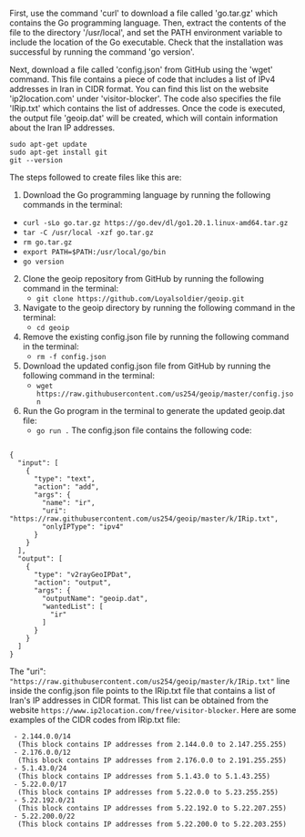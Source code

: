 First, use the command 'curl' to download a file called 'go.tar.gz' which contains the Go programming language. Then, extract the contents of the file to the directory '/usr/local', and set the PATH environment variable to include the location of the Go executable. Check that the installation was successful by running the command 'go version'. 
 
Next, download a file called 'config.json' from GitHub using the 'wget' command. This file contains a piece of code that includes a list of IPv4 addresses in Iran in CIDR format. You can find this list on the website 'ip2location.com' under 'visitor-blocker'. The code also specifies the file 'IRip.txt' which contains the list of addresses. Once the code is executed, the output file 'geoip.dat' will be created, which will contain information about the Iran IP addresses.

```
sudo apt-get update
sudo apt-get install git
git --version

```
The steps followed to create files like this are:
 1. Download the Go programming language by running the following commands in the terminal:
   -  `curl -sLo go.tar.gz https://go.dev/dl/go1.20.1.linux-amd64.tar.gz` 
   -  `tar -C /usr/local -xzf go.tar.gz` 
   -  `rm go.tar.gz` 
   -   `export PATH=$PATH:/usr/local/go/bin`
   -    `go version`
2. Clone the geoip repository from GitHub by running the following command in the terminal:
   -  `git clone https://github.com/Loyalsoldier/geoip.git` 
3. Navigate to the geoip directory by running the following command in the terminal:
   -  `cd geoip` 
4. Remove the existing config.json file by running the following command in the terminal:
   -  `rm -f config.json` 
5. Download the updated config.json file from GitHub by running the following command in the terminal:
   -  `wget https://raw.githubusercontent.com/us254/geoip/master/config.json` 
6. Run the Go program in the terminal to generate the updated geoip.dat file:
   -  `go run .` 
 The config.json file contains the following code:
```

{
  "input": [
    {
      "type": "text",
      "action": "add",
      "args": {
        "name": "ir",
        "uri": "https://raw.githubusercontent.com/us254/geoip/master/k/IRip.txt",
        "onlyIPType": "ipv4"
      }
    }
  ],
  "output": [
    {
      "type": "v2rayGeoIPDat",
      "action": "output",
      "args": {
        "outputName": "geoip.dat",
        "wantedList": [
          "ir"
        ]
      }
    }
  ]
}

```
The "uri": ` "https://raw.githubusercontent.com/us254/geoip/master/k/IRip.txt" ` line inside the config.json file points to the IRip.txt file that contains a list of Iran's IP addresses in CIDR format. This list can be obtained from the website ` https://www.ip2location.com/free/visitor-blocker `.
 Here are some examples of the CIDR codes from IRip.txt file:
```
 - 2.144.0.0/14
  (This block contains IP addresses from 2.144.0.0 to 2.147.255.255)
 - 2.176.0.0/12
  (This block contains IP addresses from 2.176.0.0 to 2.191.255.255)
 - 5.1.43.0/24
  (This block contains IP addresses from 5.1.43.0 to 5.1.43.255)
 - 5.22.0.0/17
  (This block contains IP addresses from 5.22.0.0 to 5.23.255.255)
 - 5.22.192.0/21
  (This block contains IP addresses from 5.22.192.0 to 5.22.207.255)
 - 5.22.200.0/22
  (This block contains IP addresses from 5.22.200.0 to 5.22.203.255)
```
